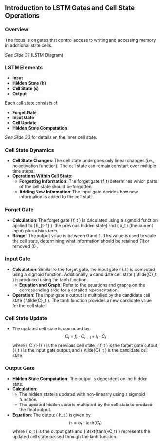 
## Introduction to LSTM Gates and Cell State Operations

### Overview
The focus is on gates that control access to writing and accessing memory in additional state cells. 

*See Slide 31* (LSTM Diagram)

### LSTM Elements
- **Input**
- **Hidden State (h)**
- **Cell State (c)**
- **Output**

Each cell state consists of:
- **Forget Gate**
- **Input Gate**
- **Cell Update**
- **Hidden State Computation**

*See Slide 33* for details on the inner cell state.

### Cell State Dynamics
- **Cell State Changes**: The cell state undergoes only linear changes (i.e., no activation function). The cell state can remain constant over multiple time steps.
- **Operations Within Cell State**:
  - **Forgetting Information**: The forget gate (f_t) determines which parts of the cell state should be forgotten.
  - **Adding New Information**: The input gate decides how new information is added to the cell state.

### Forget Gate
- **Calculation**: The forget gate \( f_t \) is calculated using a sigmoid function applied to \( h_{t-1} \) (the previous hidden state) and \( x_t \) (the current input) plus a bias term.
- **Range**: The output value is between 0 and 1. This value is used to scale the cell state, determining what information should be retained (1) or removed (0).

### Input Gate
- **Calculation**: Similar to the forget gate, the input gate \( i_t \) is computed using a sigmoid function. Additionally, a candidate cell state \( \tilde{C}_t \) is produced using the tanh function.
  - **Equation and Graph**: Refer to the equations and graphs on the corresponding slide for a detailed representation.
- **Operation**: The input gate's output is multiplied by the candidate cell state \( \tilde{C}_t \). The tanh function provides a new candidate value for the cell state.

### Cell State Update
- The updated cell state is computed by:
  $$
  C_t = f_t \cdot C_{t-1} + i_t \cdot \tilde{C}_t
  $$
  where \( C_{t-1} \) is the previous cell state, \( f_t \) is the forget gate output, \( i_t \) is the input gate output, and \( \tilde{C}_t \) is the candidate cell state.

### Output Gate
- **Hidden State Computation**: The output is dependent on the hidden state.
- **Calculation**: 
  - The hidden state is updated with non-linearity using a sigmoid function.
  - The updated hidden state is multiplied by the cell state to produce the final output.
- **Equation**: The output \( h_t \) is given by:
  $$
  h_t = o_t \cdot \text{tanh}(C_t)
  $$
  where \( o_t \) is the output gate and \( \text{tanh}(C_t) \) represents the updated cell state passed through the tanh function.
